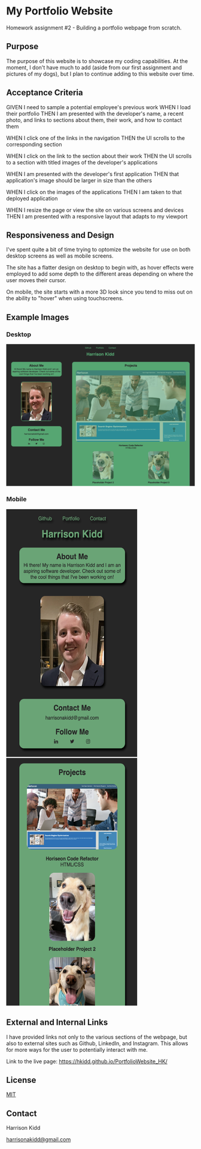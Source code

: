 # My Portfolio Website
Homework assignment #2 - Building a portfolio webpage from scratch.

## Purpose
The purpose of this website is to showcase my coding capabilities.  At the moment, I don't have much to add (aside from our first assignment and pictures of my dogs), but I plan to continue adding to this website over time.

## Acceptance Criteria
GIVEN I need to sample a potential employee's previous work
WHEN I load their portfolio
THEN I am presented with the developer's name, a recent photo, and links to sections about them, their work, and how to contact them

WHEN I click one of the links in the navigation
THEN the UI scrolls to the corresponding section

WHEN I click on the link to the section about their work
THEN the UI scrolls to a section with titled images of the developer's applications

WHEN I am presented with the developer's first application
THEN that application's image should be larger in size than the others

WHEN I click on the images of the applications
THEN I am taken to that deployed application

WHEN I resize the page or view the site on various screens and devices
THEN I am presented with a responsive layout that adapts to my viewport

## Responsiveness and Design
I've spent quite a bit of time trying to optomize the website for use on both desktop screens as well as mobile screens.

The site has a flatter design on desktop to begin with, as hover effects were employed to add some depth to the different areas depending on where the user moves their cursor.

On mobile, the site starts with a more 3D look since you tend to miss out on the ability to "hover" when using touchscreens.

## Example Images
### Desktop
![Desktop](assets/images/updatedDesktopScreenshot2.jpg)
<br>

### Mobile <br>
<img src="assets/images/updatedMobileScreenshot1.png" width="350" height="660" />
<img src="assets/images/updatedMobileScreenshot2.png" width="350" height="660" />

## External and Internal Links
I have provided links not only to the various sections of the webpage, but also to external sites such as Github, LinkedIn, and Instagram.  This allows for more ways for the user to potentially interact with me.

Link to the live page: https://hkidd.github.io/PortfolioWebsite_HK/

## License
[MIT](https://choosealicense.com/licenses/mit/)

## Contact
Harrison Kidd

harrisonakidd@gmail.com
